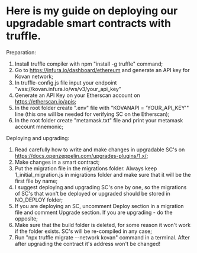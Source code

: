 # Here is my guide on deploying our upgradable smart contracts with truffle.

Preparation:
1. Install truffle compiler with npm "install -g truffle" command;
2. Go to https://infura.io/dashboard/ethereum and generate an API key for Kovan network;
3. In truffle-config.js file input your endpoint "wss://kovan.infura.io/ws/v3/your_api_key"
4. Generate an API Key on your Etherscan account on https://etherscan.io/apis;
5. In the root folder create ".env" file with "KOVANAPI = 'YOUR_API_KEY'" line (this one will be needed for verifying SC on the Etherscan);
6. In the root folder create "metamask.txt" file and print your metamask account mnemonic;

Deploying and upgrading:
1. Read carefully how to write and make changes in upgradable SC's on https://docs.openzeppelin.com/upgrades-plugins/1.x/;
2. Make changes in a smart contract;
3. Put the migration file in the migrations folder. Always keep 1_initial_migration.js in migrations folder and make sure that it will be the first file by name;
4. I suggest deploying and upgrading SC's one by one, so the migrations of SC's that won't be deployed or upgraded should be stored in NO_DEPLOY folder;
5. If you are deploying an SC, uncomment Deploy section in a migration file and comment Upgrade section. If you are upgrading - do the opposite;
6. Make sure that the build folder is deleted, for some reason it won't work if the folder exists. SC's will be re-compiled in any case;
7. Run "npx truffle migrate --network kovan" command in a terminal. After after upgrading the contract it's address won't be changed!
